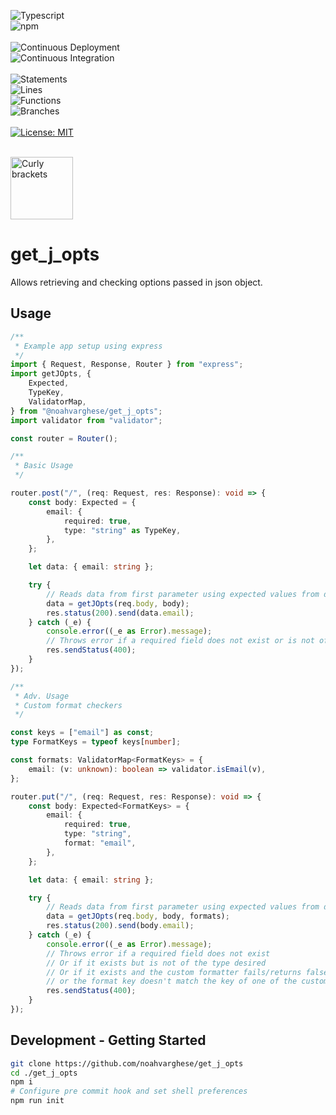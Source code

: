![Typescript](https://img.shields.io/badge/TypeScript-007ACC?style=for-the-badge&logo=typescript&logoColor=white)
<br />
![npm](https://badges.aleen42.com/src/npm.svg)
<br />
<br />
![Continuous Deployment](https://github.com/noahvarghese/get_j_opts/actions/workflows/cd.yaml/badge.svg)
<br />
![Continuous Integration](https://github.com/noahvarghese/get_j_opts/actions/workflows/ci.yaml/badge.svg)
<br />
<br />
![Statements](https://img.shields.io/badge/statements-98.41%25-brightgreen.svg?style=flat)
<br/>
![Lines](https://img.shields.io/badge/lines-98.18%25-brightgreen.svg?style=flat)
<br/>
![Functions](https://img.shields.io/badge/functions-100%25-brightgreen.svg?style=flat)
<br/>
![Branches](https://img.shields.io/badge/branches-97.36%25-brightgreen.svg?style=flat)
<br/>
<br/>
[![License: MIT](https://img.shields.io/badge/License-MIT-yellow.svg)](https://opensource.org/licenses/MIT)
<br />
<br />

<img src="https://raw.githubusercontent.com/noahvarghese/get_j_opts/main/assets/curly-bracket.png" width="100" alt="Curly brackets" />

# get_j_opts

Allows retrieving and checking options passed in json object.

## Usage

```typescript
/**
 * Example app setup using express
 */
import { Request, Response, Router } from "express";
import getJOpts, {
    Expected,
    TypeKey,
    ValidatorMap,
} from "@noahvarghese/get_j_opts";
import validator from "validator";

const router = Router();

/**
 * Basic Usage
 */

router.post("/", (req: Request, res: Response): void => {
    const body: Expected = {
        email: {
            required: true,
            type: "string" as TypeKey,
        },
    };

    let data: { email: string };

    try {
        // Reads data from first parameter using expected values from data
        data = getJOpts(req.body, body);
        res.status(200).send(data.email);
    } catch (_e) {
        console.error((_e as Error).message);
        // Throws error if a required field does not exist or is not of the type desired
        res.sendStatus(400);
    }
});

/**
 * Adv. Usage
 * Custom format checkers
 */

const keys = ["email"] as const;
type FormatKeys = typeof keys[number];

const formats: ValidatorMap<FormatKeys> = {
    email: (v: unknown): boolean => validator.isEmail(v),
};

router.put("/", (req: Request, res: Response): void => {
    const body: Expected<FormatKeys> = {
        email: {
            required: true,
            type: "string",
            format: "email",
        },
    };

    let data: { email: string };

    try {
        // Reads data from first parameter using expected values from data
        data = getJOpts(req.body, body, formats);
        res.status(200).send(body.email);
    } catch (_e) {
        console.error((_e as Error).message);
        // Throws error if a required field does not exist
        // Or if it exists but is not of the type desired
        // Or if it exists and the custom formatter fails/returns false
        // or the format key doesn't match the key of one of the custom format functions
        res.sendStatus(400);
    }
});
```

## Development - Getting Started

```bash
git clone https://github.com/noahvarghese/get_j_opts
cd ./get_j_opts
npm i
# Configure pre commit hook and set shell preferences
npm run init
```
